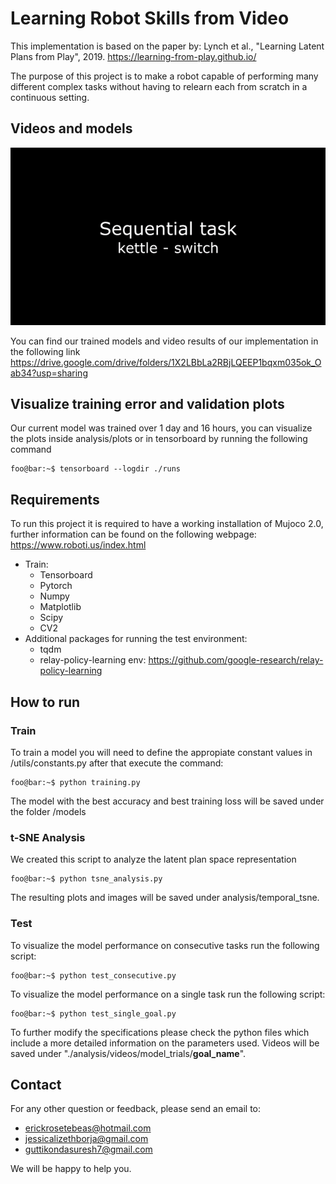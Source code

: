 # Learning Robot Skills from Video

This implementation is based on the paper by: Lynch et al., "Learning Latent Plans from Play", 2019.
https://learning-from-play.github.io/

The purpose of this project is to make a robot capable of performing many different complex tasks without having to relearn each from scratch in a continuous setting.

## Videos and models
![results video example](./example.gif)

You can find our trained models and video results of our implementation in the following link
https://drive.google.com/drive/folders/1X2LBbLa2RBjLQEEP1bqxm035ok_Oab34?usp=sharing

## Visualize training error and validation plots
Our current model was trained over 1 day and 16 hours, you can visualize the plots inside analysis/plots or in tensorboard by running the following command
```console
foo@bar:~$ tensorboard --logdir ./runs
```
## Requirements
To run this project it is required to have a working installation of Mujoco 2.0, further information can be found on the following webpage: https://www.roboti.us/index.html
* Train:
  * Tensorboard
  * Pytorch
  * Numpy
  * Matplotlib
  * Scipy
  * CV2
* Additional packages for running the test environment:
  * tqdm
  * relay-policy-learning env: https://github.com/google-research/relay-policy-learning

## How to run
### Train
To train a model you will need to define the appropiate constant values in /utils/constants.py after that execute the command:
```console
foo@bar:~$ python training.py
```
The model with the best accuracy and best training loss will be saved under the folder /models

### t-SNE Analysis
We created this script to analyze the latent plan space representation 
```console
foo@bar:~$ python tsne_analysis.py
```
The resulting plots and images will be saved under analysis/temporal_tsne.

### Test
To visualize the model performance on consecutive tasks run the following script:
```console
foo@bar:~$ python test_consecutive.py
```

To visualize the model performance on a single task run the following script:
```console
foo@bar:~$ python test_single_goal.py
```
To further modify the specifications please check the python files which include a more
detailed information on the parameters used. 
Videos will be saved under "./analysis/videos/model_trials/__goal_name__".

## Contact
For any other question or feedback, please send an email to:
* erickrosetebeas@hotmail.com
* jessicalizethborja@gmail.com
* guttikondasuresh7@gmail.com

We will be happy to help you.
